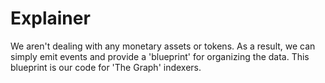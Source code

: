 # Explainer

We aren't dealing with any monetary assets or tokens. As a result, we can simply emit events and provide a 'blueprint' for organizing the data. This blueprint is our code for 'The Graph' indexers.
